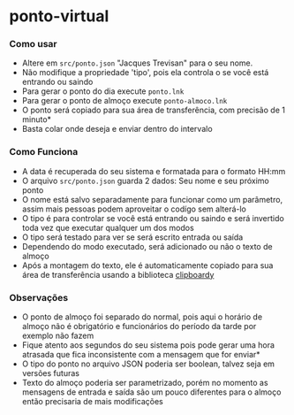 # ponto-virtual

### Como usar 

- Altere em ```src/ponto.json``` "Jacques Trevisan" para o seu nome.
- Não modifique a propriedade 'tipo', pois ela controla o se você está entrando ou saindo
- Para gerar o ponto do dia execute ```ponto.lnk```
- Para gerar o ponto de almoço execute ```ponto-almoco.lnk```
- O ponto será copiado para sua área de transferência, com precisão de 1 minuto*
- Basta colar onde deseja e enviar dentro do intervalo

### Como Funciona

- A data é recuperada do seu sistema e formatada para o formato HH:mm
- O arquivo ```src/ponto.json``` guarda 2 dados: Seu nome e seu próximo ponto
- O nome está salvo separadamente para funcionar como um parâmetro, assim mais pessoas podem aproveitar o codígo sem alterá-lo
- O tipo é para controlar se você está entrando ou saindo e será invertido toda vez que executar qualquer um dos modos
- O tipo será testado para ver se será escrito entrada ou saída
- Dependendo do modo executado, será adicionado ou não o texto de almoço
- Após a montagem do texto, ele é automaticamente copiado para sua área de transferência usando a biblioteca [clipboardy](https://www.npmjs.com/package/clipboardy)

### Observações

- O ponto de almoço foi separado do normal, pois aqui o horário de almoço não é obrigatório e funcionários do período da tarde por exemplo não fazem
- Fique atento aos segundos do seu sistema pois pode gerar uma hora atrasada que fica inconsistente com a mensagem que for enviar*
- O tipo do ponto no arquivo JSON poderia ser boolean, talvez seja em versões futuras
- Texto do almoço poderia ser parametrizado, porém no momento as mensagens de entrada e saída são um pouco diferentes para o almoço então precisaria de mais modificações
